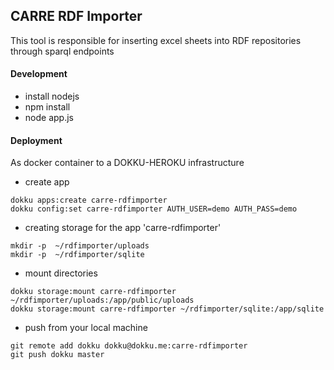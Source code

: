 ## CARRE RDF Importer
This tool is responsible for inserting excel sheets into RDF repositories through sparql endpoints

#### Development 
- install nodejs 
- npm install
- node app.js


#### Deployment 
As docker container to a DOKKU-HEROKU infrastructure

- create app

```
dokku apps:create carre-rdfimporter
dokku config:set carre-rdfimporter AUTH_USER=demo AUTH_PASS=demo
```
- creating storage for the app 'carre-rdfimporter'

```
mkdir -p  ~/rdfimporter/uploads
mkdir -p  ~/rdfimporter/sqlite
```
- mount directories

```
dokku storage:mount carre-rdfimporter ~/rdfimporter/uploads:/app/public/uploads
dokku storage:mount carre-rdfimporter ~/rdfimporter/sqlite:/app/sqlite
```
- push from your local machine
```
git remote add dokku dokku@dokku.me:carre-rdfimporter
git push dokku master
```